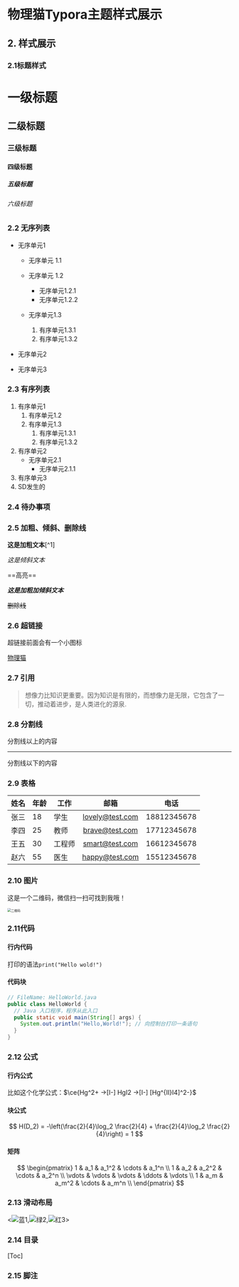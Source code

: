 # 物理猫Typora主题样式展示

## 2. 样式展示

### 2.1标题样式

# 一级标题

## 二级标题

### 三级标题

#### 四级标题

##### 五级标题

###### 六级标题

### 2.2 无序列表

* 无序单元1
  * 无序单元 1.1

  * 无序单元 1.2
    - 无序单元1.2.1
    - 无序单元1.2.2
  * 无序单元1.3
    1. 有序单元1.3.1
    2. 有序单元1.3.2

* 无序单元2

* 无序单元3

### 2.3 有序列表

1. 有序单元1
   1. 有序单元1.2
   2. 有序单元1.3
      1. 有序单元1.3.1
      2. 有序单元1.3.2
2. 有序单元2
   - 无序单元2.1
     - 无序单元2.1.1
3. 有序单元3
4. SD发生的

### 2.4 待办事项


### 2.5 加粗、倾斜、删除线

**这是加粗文本**[^1]

*这是倾斜文本*

==高亮==

***这是加粗加倾斜文本***

~~删除线~~

### 2.6 超链接

超链接前面会有一个小图标

[物理猫](https://www.phycat.cn)

### 2.7 引用

> 想像力比知识更重要。因为知识是有限的，而想像力是无限，它包含了一切，推动着进步，是人类进化的源泉.

### 2.8 分割线

分割线以上的内容

------

分割线以下的内容

### 2.9 表格

| 姓名 | 年龄 | 工作   |      邮箱       |    电话     |
| ---- | ---- | ------ | :-------------: | :---------: |
| 张三 | 18   | 学生   | lovely@test.com | 18812345678 |
| 李四 | 25   | 教师   | brave@test.com  | 17712345678 |
| 王五 | 30   | 工程师 | smart@test.com  | 16612345678 |
| 赵六 | 55   | 医生   | happy@test.com  | 15512345678 |

### 2.10 图片

这是一个二维码，微信扫一扫可找到我哦！

<img src="https://cdn.phycat.cn/localediter/202312081856475.png" alt="二维码" style="zoom:50%;" />

### 2.11代码

#### 行内代码

打印的语法`print("Hello wold!")`

#### 代码块

```java
// FileName: HelloWorld.java
public class HelloWorld {
  // Java 入口程序，程序从此入口
  public static void main(String[] args) {
    System.out.println("Hello,World!"); // 向控制台打印一条语句
  }
}
```

### 2.12 公式

#### 行内公式

比如这个化学公式：$\ce{Hg^2+ ->[I-] HgI2 ->[I-] [Hg^{II}I4]^2-}$

#### 块公式

$$
H(D_2) = -\left(\frac{2}{4}\log_2 \frac{2}{4} + \frac{2}{4}\log_2 \frac{2}{4}\right) = 1
$$

#### 矩阵

$$
\begin{pmatrix}
  1 & a_1 & a_1^2 & \cdots & a_1^n \\
  1 & a_2 & a_2^2 & \cdots & a_2^n \\
  \vdots & \vdots & \vdots & \ddots & \vdots \\
  1 & a_m & a_m^2 & \cdots & a_m^n \\
  \end{pmatrix}
$$

### 2.13 滑动布局
<![蓝1](https://cdn.phycat.cn/localediter/202312081856475.png),![绿2](https://cdn.phycat.cn/localediter/202312081856475.png),![红3](https://cdn.phycat.cn/localediter/202312081856475.png)>
### 2.14 目录

[Toc]

### 2.15 脚注
